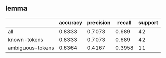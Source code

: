 
## lemma

|                  | accuracy | precision | recall | support |
|------------------|----------|-----------|--------|---------|
| all              | 0.8333   | 0.7073    | 0.689  | 42      |
| known-tokens     | 0.8333   | 0.7073    | 0.689  | 42      |
| ambiguous-tokens | 0.6364   | 0.4167    | 0.3958 | 11      |

